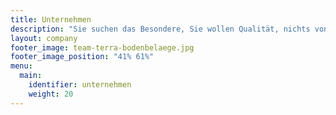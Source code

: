 ```yaml
---
title: Unternehmen
description: "Sie suchen das Besondere, Sie wollen Qualität, nichts von der Stange, einfach den perfekten Bodenbelag? Mit Terra Bodenbeläge hat Ihre Suche ein Ende."
layout: company
footer_image: team-terra-bodenbelaege.jpg
footer_image_position: "41% 61%"
menu:
  main:
    identifier: unternehmen
    weight: 20
---
```

